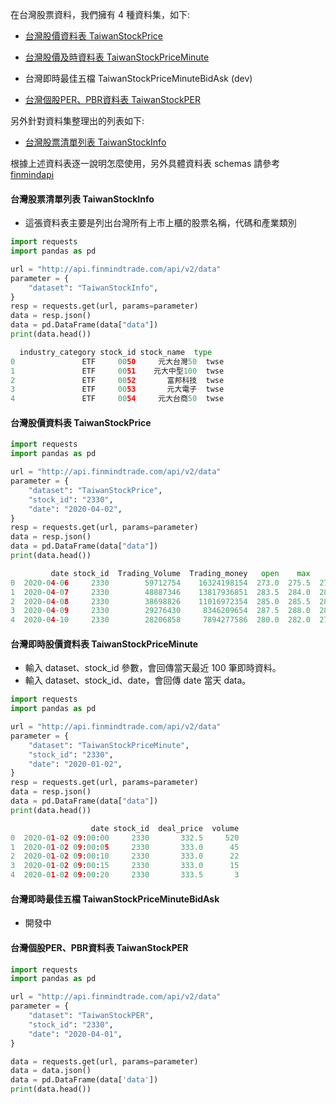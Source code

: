 在台灣股票資料，我們擁有 4 種資料集，如下:

- [台灣股價資料表 TaiwanStockPrice](https://finmind.github.io/tutor/TaiwanMarket/Technical/#taiwanstockinfo)

- [台灣股價及時資料表 TaiwanStockPriceMinute](https://finmind.github.io/tutor/TaiwanMarket/Technical/#taiwanstockpriceminute)

- 台灣即時最佳五檔 TaiwanStockPriceMinuteBidAsk (dev)

- [台灣個股PER、PBR資料表 TaiwanStockPER](https://finmind.github.io/tutor/TaiwanMarket/Technical/#taiwanstockper)

另外針對資料集整理出的列表如下:

- [台灣股票清單列表 TaiwanStockInfo](https://finmind.github.io/tutor/TaiwanMarket/Technical/#taiwanstockinfo)

根據上述資料表逐一說明怎麼使用，另外具體資料表 schemas 請參考 [finmindapi](http://api.finmindtrade.com/docs#/default/method_api_v2_data_get)

#### 台灣股票清單列表 TaiwanStockInfo

- 這張資料表主要是列出台灣所有上市上櫃的股票名稱，代碼和產業類別

```python
import requests
import pandas as pd

url = "http://api.finmindtrade.com/api/v2/data"
parameter = {
    "dataset": "TaiwanStockInfo",
}
resp = requests.get(url, params=parameter)
data = resp.json()
data = pd.DataFrame(data["data"])
print(data.head())

  industry_category stock_id stock_name  type
0               ETF     0050     元大台灣50  twse
1               ETF     0051    元大中型100  twse
2               ETF     0052       富邦科技  twse
3               ETF     0053       元大電子  twse
4               ETF     0054     元大台商50  twse
```

#### 台灣股價資料表 TaiwanStockPrice

```python
import requests
import pandas as pd

url = "http://api.finmindtrade.com/api/v2/data"
parameter = {
    "dataset": "TaiwanStockPrice",
    "stock_id": "2330",
    "date": "2020-04-02",
}
resp = requests.get(url, params=parameter)
data = resp.json()
data = pd.DataFrame(data["data"])
print(data.head())

         date stock_id  Trading_Volume  Trading_money   open    max    min  close  spread  Trading_turnover
0  2020-04-06     2330        59712754    16324198154  273.0  275.5  270.0  275.5    -1.0             19971
1  2020-04-07     2330        48887346    13817936851  283.5  284.0  280.5  283.0    -1.0             24281
2  2020-04-08     2330        38698826    11016972354  285.0  285.5  283.0  285.0    -1.0             19126
3  2020-04-09     2330        29276430     8346209654  287.5  288.0  282.5  283.0    -1.0             15271
4  2020-04-10     2330        28206858     7894277586  280.0  282.0  279.0  279.5    -1.0             15833
```

#### 台灣即時股價資料表 TaiwanStockPriceMinute

- 輸入 dataset、stock_id 參數，會回傳當天最近 100 筆即時資料。
- 輸入 dataset、stock_id、date，會回傳 date 當天 data。

```python
import requests
import pandas as pd

url = "http://api.finmindtrade.com/api/v2/data"
parameter = {
    "dataset": "TaiwanStockPriceMinute",
    "stock_id": "2330",
    "date": "2020-01-02",
}
resp = requests.get(url, params=parameter)
data = resp.json()
data = pd.DataFrame(data["data"])
print(data.head())

                  date stock_id  deal_price  volume
0  2020-01-02 09:00:00     2330       332.5     520
1  2020-01-02 09:00:05     2330       333.0      45
2  2020-01-02 09:00:10     2330       333.0      22
3  2020-01-02 09:00:15     2330       333.0      15
4  2020-01-02 09:00:20     2330       333.5       3
```

#### 台灣即時最佳五檔 TaiwanStockPriceMinuteBidAsk

- 開發中

#### 台灣個股PER、PBR資料表 TaiwanStockPER

```python
import requests
import pandas as pd

url = "http://api.finmindtrade.com/api/v2/data"
parameter = {
    "dataset": "TaiwanStockPER",
    "stock_id": "2330",
    "date": "2020-04-01",
}

data = requests.get(url, params=parameter)
data = data.json()
data = pd.DataFrame(data['data'])
print(data.head())
```
